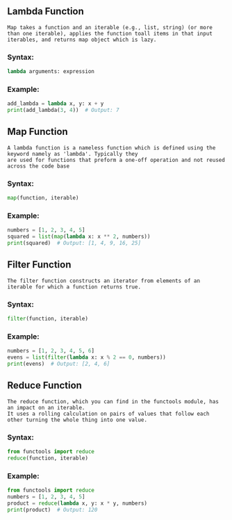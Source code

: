 ## Lambda Function
```
Map takes a function and an iterable (e.g., list, string) (or more than one iterable), applies the function toall items in that input
iterables, and returns map object which is lazy.
```
### Syntax:
```py
lambda arguments: expression
```
### Example:
```py
add_lambda = lambda x, y: x + y
print(add_lambda(3, 4))  # Output: 7
```
## Map Function
```
A lambda function is a nameless function which is defined using the keyword namely as 'lambda'. Typically they
are used for functions that preform a one-off operation and not reused across the code base
```
### Syntax:
```py
map(function, iterable)
```
### Example:
```py
numbers = [1, 2, 3, 4, 5]
squared = list(map(lambda x: x ** 2, numbers))
print(squared)  # Output: [1, 4, 9, 16, 25]
```
## Filter Function
```
The filter function constructs an iterator from elements of an iterable for which a function returns true.
```
### Syntax:
```py
filter(function, iterable)
```
### Example:
```py
numbers = [1, 2, 3, 4, 5, 6]
evens = list(filter(lambda x: x % 2 == 0, numbers))
print(evens)  # Output: [2, 4, 6]
```
## Reduce Function
```
The reduce function, which you can find in the functools module, has an impact on an iterable.
It uses a rolling calculation on pairs of values that follow each other turning the whole thing into one value.
```
### Syntax:
```py
from functools import reduce
reduce(function, iterable)
```
### Example:
```py
from functools import reduce
numbers = [1, 2, 3, 4, 5]
product = reduce(lambda x, y: x * y, numbers)
print(product)  # Output: 120
```
